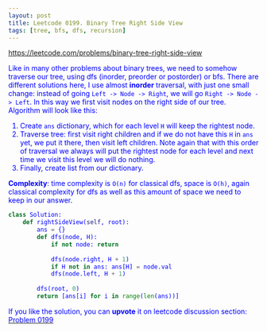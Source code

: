 ```yaml
---
layout: post
title: Leetcode 0199. Binary Tree Right Side View
tags: [tree, bfs, dfs, recursion]
---
```


<a href="https://leetcode.com/problems/binary-tree-right-side-view"> <font color = blue>https://leetcode.com/problems/binary-tree-right-side-view

Like in many other problems about binary trees, we need to somehow traverse our tree, using dfs (inorder, preorder or postorder) or bfs. There are different solutions here, I use almost **inorder** traversal, with just one small change: instead of going `Left -> Node -> Right`, we will go `Right -> Node -> Left`. In this way we first visit nodes on the right side of our tree. Algorithm will look like this:

1. Create `ans` dictionary, which for each level `H` will keep the rightest node.
2. Traverse tree: first visit right children and if we do not have this `H` in `ans` yet, we put it there, then visit left children. Note again that with this order of traversal we always will put the rightest node for each level and next time we visit this level we will do nothing.
3. Finally, create list from our dictionary.

**Complexity**: time complexity is `O(n)` for classical dfs, space is `O(h)`, again classical complexity for dfs as well as this amount of space we need to keep in our answer.

```python
class Solution:
    def rightSideView(self, root):
        ans = {}
        def dfs(node, H):
            if not node: return 
            
            dfs(node.right, H + 1)
            if H not in ans: ans[H] = node.val
            dfs(node.left, H + 1)
            
        dfs(root, 0)
        return [ans[i] for i in range(len(ans))]
```

If you like the solution, you can **upvote** it on leetcode discussion section:<a href="https://leetcode.com/problems/binary-tree-right-side-view/discuss/1051930/python-simple-dfs-explained"> <font color = blue>Problem 0199

